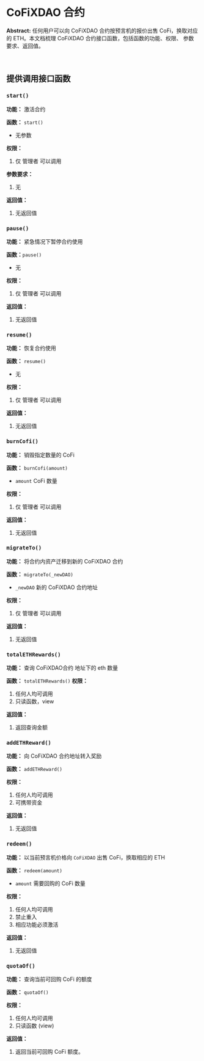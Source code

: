 # CoFiXDAO 合约

**Abstract:** 任何用户可以向 CoFiXDAO 合约按预言机的报价出售 CoFi，换取对应的 ETH。本文档梳理 CoFiXDAO 合约接口函数，包括函数的功能、权限、 参数要求、返回值。

&emsp;

## 提供调用接口函数


### `start()`

**功能：** 激活合约

**函数：** `start()`

   + 无参数

**权限：**

1. 仅 管理者 可以调用

**参数要求：**

1. 无

**返回值：**

1. 无返回值


### `pause()`

**功能：** 紧急情况下暂停合约使用

**函数：**`pause()`

   + 无

**权限：**

1. 仅 管理者 可以调用

**返回值：**

1. 无返回值


### `resume()`

**功能：** 恢复合约使用

**函数：** `resume()`

   + 无

**权限：**

1. 仅 管理者 可以调用

**返回值：**

1. 无返回值

### `burnCofi()`

**功能：** 销毁指定数量的 CoFi

**函数：** `burnCofi(amount)`

   + `amount` CoFi 数量

**权限：**

1. 仅 管理者 可以调用

**返回值：**

1. 无返回值

### `migrateTo()`

**功能：** 将合约内资产迁移到新的 CoFiXDAO 合约

**函数：** `migrateTo(_newDAO)`

   + `_newDAO` 新的 CoFiXDAO 合约地址

**权限：**

1. 仅 管理者 可以调用

**返回值：**

1. 无返回值


### `totalETHRewards()`

**功能：** 查询 CoFiXDAO合约 地址下的 eth 数量

**函数：** `totalETHRewards()`
**权限：**

1. 任何人均可调用
2. 只读函数，view

**返回值：**

1. 返回查询金额


### `addETHReward()`

**功能：** 向 CoFiXDAO 合约地址转入奖励

**函数：** `addETHReward()`

**权限：**

1. 任何人均可调用
2. 可携带资金

**返回值：**

1. 无返回值


### `redeem()`

**功能：** 以当前预言机价格向 `CoFiXDAO` 出售 CoFi，换取相应的 ETH

**函数：** `redeem(amount)`

   + `amount` 需要回购的 CoFi 数量

**权限：**

1. 任何人均可调用
2. 禁止重入
3. 相应功能必须激活

**返回值：**

1. 无返回值

### `quotaOf()`

**功能：** 查询当前可回购 CoFi 的额度

**函数：** `quotaOf()`

**权限：**

1. 任何人均可调用
2. 只读函数 (view)


**返回值：**

1. 返回当前可回购 CoFi 额度。